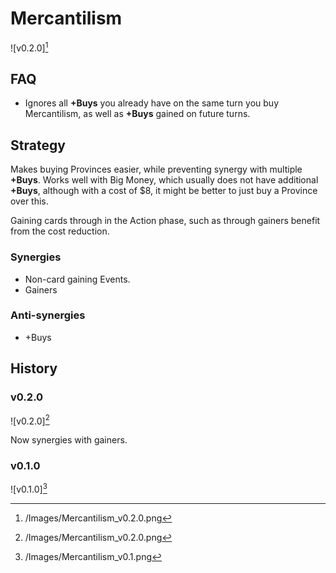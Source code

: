 # Mercantilism

![v0.2.0][^v0.2.0]

## FAQ

- Ignores all **+Buys** you already have on the same turn you buy
Mercantilism, as well as **+Buys** gained on future turns.

## Strategy

Makes buying Provinces easier, while preventing synergy with multiple
**+Buys**. Works well with Big Money, which usually does not have additional
**+Buys**, although with a cost of $8, it might be better to just buy a
Province over this.

Gaining cards through in the Action phase, such as through gainers benefit
from the cost reduction.

### Synergies

- Non-card gaining Events.
- Gainers

### Anti-synergies

- +Buys


## History

### v0.2.0

![v0.2.0][^v0.2.0]

Now synergies with gainers.

### v0.1.0

![v0.1.0][^v0.1.0]

[^v0.1.0]: /Images/Mercantilism_v0.1.png
[^v0.2.0]: /Images/Mercantilism_v0.2.0.png
